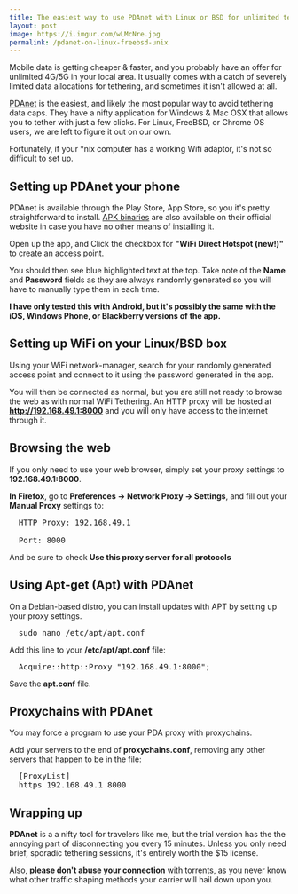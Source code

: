 ```yaml
---
title: The easiest way to use PDAnet with Linux or BSD for unlimited tethering
layout: post
image: https://i.imgur.com/wLMcNre.jpg
permalink: /pdanet-on-linux-freebsd-unix
---
```

Mobile data is getting cheaper & faster, and you probably have an offer for unlimited 4G/5G in your local area. It usually comes with a catch of severely limited data allocations for tethering, and sometimes it isn't allowed at all.

[PDAnet](https://pdanet.co) is the easiest, and likely the most popular way to avoid tethering data caps. They have a nifty application for Windows & Mac OSX that allows you to tether with just a few clicks. For Linux, FreeBSD, or Chrome OS users, we are left to figure it out on our own.

Fortunately, if your *nix computer has a working Wifi adaptor, it's not so difficult to set up.

## Setting up PDAnet your phone

PDAnet is available through the Play Store, App Store, so you it's pretty straightforward to install. [APK binaries](http://pdanet.co/install/) are also available on their official website in case you have no other means of installing it.

Open up the app, and Click the checkbox for **"WiFi Direct Hotspot (new!)"** to create an access point.

You should then see blue highlighted text at the top. Take note of the **Name** and **Password** fields as they are always randomly generated so you will have to manually type them in each time.

**I have only tested this with Android, but it's possibly the same with the iOS, Windows Phone, or Blackberry versions of the app.**

## Setting up WiFi on your Linux/BSD box

Using your WiFi network-manager, search for your randomly generated access point and connect to it using the password generated in the app.

You will then be connected as normal, but you are still not ready to browse the web as with normal WiFi Tethering. An HTTP proxy will be hosted at **http://192.168.49.1:8000** and you will only have access to the internet through it.

## Browsing the web

If you only need to use your web browser, simply set your proxy settings to **192.168.49.1:8000**.

**In Firefox**, go to **Preferences -> Network Proxy -> Settings**, and fill out your **Manual Proxy** settings to:

<pre>
  HTTP Proxy: 192.168.49.1 

  Port: 8000
</pre>

And be sure to check **Use this proxy server for all protocols**

## Using Apt-get (Apt) with PDAnet

On a Debian-based distro, you can install updates with APT by setting up your proxy settings.

<pre>
  sudo nano /etc/apt/apt.conf
</pre>

Add this line to your **/etc/apt/apt.conf** file:

<pre>
  Acquire::http::Proxy "192.168.49.1:8000";
</pre>

Save the **apt.conf** file. 

## Proxychains with PDAnet

You may force a program to use your PDA proxy with proxychains.

Add your servers to the end of **proxychains.conf**, removing any other servers that happen to be in the file:

<pre>
  [ProxyList]
  https 192.168.49.1 8000
</pre>

## Wrapping up

**PDAnet** is a a nifty tool for travelers like me, but the trial version has the the annoying part of disconnecting you every 15 minutes. Unless you only need brief, sporadic tethering sessions, it's entirely worth the $15 license.

Also, **please don't abuse your connection** with torrents, as you never know what other traffic shaping methods your carrier will hail down upon you.
